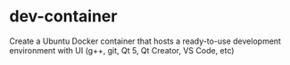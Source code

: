 # dev-container
Create a Ubuntu Docker container that hosts a ready-to-use development environment with UI (g++, git, Qt 5, Qt Creator, VS Code, etc)
